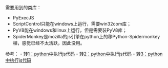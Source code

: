 需要用到的类库：
  - PyExecJS
  - ScriptControl只能在windows上运行，需要win32com库；
  - PyV8能在windows和linux上运行，但是需要装PyV8库；
  - SpiderMonkey是mozilla的js引擎在python上的移Python-Spidermonkey植，感觉已经不太活跃，因此没用。

参考：
    - <a href= "http://www.cnblogs.com/rzhang/archive/2011/12/30/execute-javascript-in-python.html"> 转1：python中执行js代码</a>
    - <a href= "https://blog.csdn.net/u011580175/article/details/83788342"> 转2：python中执行js代码</a>
    - <a href= "https://www.cnblogs.com/shengulong/p/8082768.html"> 转3：python中执行js代码</a>
